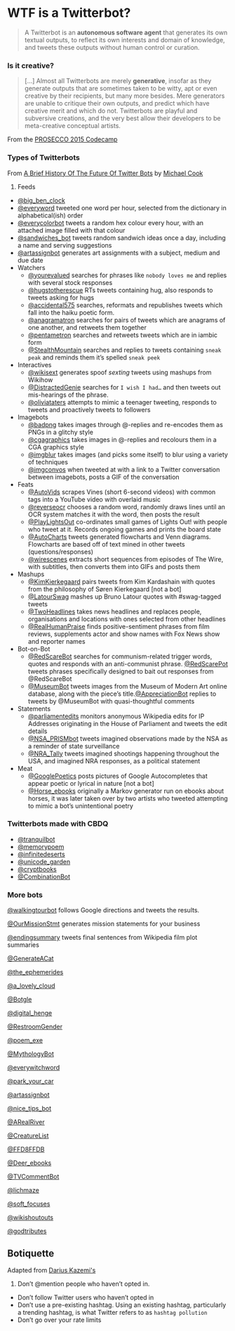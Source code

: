 # WTF is a Twitterbot?

> A Twitterbot is an **autonomous software agent** that generates its own textual outputs, to reflect its own interests and domain of knowledge, and tweets these outputs without human control or curation. 

### Is it creative?

> [...] Almost all Twitterbots are merely **generative**, insofar as they generate outputs that are sometimes taken to be witty, apt or even creative by their recipients, but many more besides. Mere generators are unable to critique their own outputs, and predict which have creative merit and which do not. Twitterbots are playful and subversive creations, and the very best allow their developers to be meta-creative conceptual artists. 

From the [PROSECCO 2015 Codecamp](http://codecampcc.dei.uc.pt/callforparticipation.html)

### Types of Twitterbots

From [A Brief History Of The Future Of Twitter Bots](http://www.gamesbyangelina.org/talks/codecamp.pdf) by [Michael Cook](https://twitter.com/@mtrc)

1. Feeds
  * [@big_ben_clock](https://twitter.com/big_ben_clock)
  * [@everyword](https://twitter.com/everyword) tweeted one word per hour, selected from the dictionary in alphabetical(ish) order
  * [@everycolorbot](https://twitter.com/everycolorbot) tweets a random hex colour every hour, with an attached image filled with that colour
  * [@sandwiches_bot](https://twitter.com/sandwiches_bot) tweets random sandwich ideas once a day, including a name and serving suggestions
  * [@artassignbot](https://twitter.com/artassignbot) generates art assignments with a subject, medium and due date
* Watchers
  * [@yourevalued](https://twitter.com/@yourevalued) searches for phrases like `nobody loves me` and replies with several stock responses
  * [@hugstotherescue](https://twitter.com/hugstotherescue) RTs tweets containing hug, also responds to tweets asking for hugs
  * [@accidental575](https://twitter.com/accidental575) searches, reformats and republishes tweets which fall into the haiku poetic form.
  * [@anagramatron](https://twitter.com/anagramatron) searches for pairs of tweets which are anagrams of one another, and retweets them together
  * [@pentametron](https://twitter.com/pentametron) searches and retweets tweets which are in iambic form
  * [@StealthMountain](https://twitter.com/StealthMountain) searches and replies to tweets containing `sneak peak` and reminds them it’s spelled `sneak peek`
* Interactives
  * [@wikisext](https://twitter.com/@wikisext) generates spoof *sexting* tweets using mashups from Wikihow
  * [@DistractedGenie](https://twitter.com/@DistractedGenie) searches for `I wish I had…` and then tweets out mis-hearings of the phrase.
  * [@oliviataters](https://twitter.com/oliviataters) attempts to mimic a teenager tweeting, responds to tweets and proactively tweets to followers
* Imagebots
  * [@badpng](https://twitter.com/badpng) takes images through @-replies and re-encodes them as PNGs in a glitchy style
  * [@cgagraphics](https://twitter.com/cgagraphics) takes images in @-replies and recolours them in a CGA graphics style
  * [@imgblur](https://twitter.com/@imgblur) takes images (and picks some itself) to blur using a variety of techniques
  * [@imgconvos](https://twitter.com/imgconvos) when tweeted at with a link to a Twitter conversation between imagebots, posts a GIF of the conversation 
* Feats
  * [@AutoVids](https://twitter.com/AutoVids) scrapes Vines (short 6-second videos) with common tags into a YouTube video with overlaid music
  * [@reverseocr](https://twitter.com/reverseocr) chooses a random word, randomly draws lines until an OCR system matches it with the word, then posts the result
  * [@PlayLightsOut](https://twitter.com/PlayLightsOut) co-ordinates small games of Lights Out! with people who tweet at it. Records ongoing games and prints the board state
  * [@AutoCharts](https://twitter.com/AutoCharts) tweets generated flowcharts and Venn diagrams. Flowcharts are based off of text mined in other tweets (questions/responses)
  * [@wirescenes](https://twitter.com/wirescenes) extracts short sequences from episodes of The Wire, with subtitles, then converts them into GIFs and posts them
* Mashups
  * [@KimKierkegaard](https://twitter.com/KimKierkegaard) pairs tweets from Kim Kardashain with quotes from the philosophy of Søren Kierkegaard [not a bot] 
  * [@LatourSwag](https://twitter.com/LatourSwag) mashes up Bruno Latour quotes with #swag-tagged tweets
  * [@TwoHeadlines](https://twitter.com/TwoHeadlines) takes news headlines and replaces people, organisations and locations with ones selected from other headlines
  * [@RealHumanPraise](https://twitter.com/RealHumanPraise) finds positive-sentiment phrases from film reviews, supplements actor and show names with Fox News show and reporter names
* Bot-on-Bot
  * [@RedScareBot](https://twitter.com/RedScareBot) searches for communism-related trigger words, quotes and responds with an anti-communist phrase. [@RedScarePot](https://twitter.com/RedScarePot) tweets phrases specifically designed to bait out responses from @RedScareBot
  * [@MuseumBot](https://twitter.com/MuseumBot) tweets images from the Museum of Modern Art online database, along with the piece’s title.[@AppreciationBot](https://twitter.com/AppreciationBot) replies to tweets by @MuseumBot with quasi-thoughtful comments
* Statements
  * [@parliamentedits](https://twitter.com/@parliamentedits) monitors anonymous Wikipedia edits for IP Addresses originating in the House of Parliament and tweets the edit details
  * [@NSA_PRISMbot](https://twitter.com/NSA_PRISMbot) tweets imagined observations made by the NSA as a reminder of state surveillance 
  * [@NRA_Tally](https://twitter.com/NRA_Tally) tweets imagined shootings happening throughout the USA, and imagined NRA responses, as a political statement
* Meat
  * [@GooglePoetics](https://twitter.com/GooglePoetics) posts pictures of Google Autocompletes that appear poetic or lyrical in nature [not a bot]
  * [@Horse_ebooks](https://twitter.com/Horse_ebooks) originally a Markov generator run on ebooks about horses, it was later taken over by two artists who tweeted attempting to mimic a bot’s unintentional poetry

### Twitterbots made with CBDQ

* [@tranquilbot](https://twitter.com/tranquilbot)
* [@memorypoem](https://twitter.com/memorypoem)
* [@infinitedeserts](https://twitter.com/infinitedeserts)
* [@unicode_garden](https://twitter.com/unicode_garden)
* [@cryptbooks](https://twitter.com/cryptbooks)
* [@CombinationBot](https://twitter.com/CombinationBot)

### More bots

<!--  * [@](https://twitter.com/) -->

[@walkingtourbot](https://twitter.com/@walkingtourbot) follows Google directions and tweets the results.

[@OurMissionStmt](https://twitter.com/OurMissionStmt) generates mission statements for your business

[@endingsummary](https://twitter.com/endingsummary) tweets final sentences from Wikipedia film plot summaries

[@GenerateACat](https://twitter.com/GenerateACat)

[@the_ephemerides](https://twitter.com/the_ephemerides)

[@a_lovely_cloud](https://twitter.com/a_lovely_cloud)

[@Botgle](https://twitter.com/Botgle)

[@digital_henge](https://twitter.com/digital_henge)

[@RestroomGender](https://twitter.com/RestroomGender)

[@poem_exe](https://twitter.com/poem_exe)

[@MythologyBot](https://twitter.com/MythologyBot)

[@everywitchword](https://twitter.com/everywitchword)

[@park_your_car](https://twitter.com/park_your_car)

[@artassignbot](https://twitter.com/artassignbot)

[@nice_tips_bot](https://twitter.com/nice_tips_bot)

[@ARealRiver](https://twitter.com/ARealRiver)

[@CreatureList](https://twitter.com/CreatureList)

[@FFD8FFDB](https://twitter.com/FFD8FFDB)

[@Deer_ebooks](https://twitter.com/Deer_ebooks)

[@TVCommentBot](https://twitter.com/TVCommentBot)

[@lichmaze](https://twitter.com/lichmaze)

[@soft_focuses](https://twitter.com/soft_focuses)

[@wikishoutouts](https://twitter.com/wikishoutouts)

[@godtributes](https://twitter.com/godtributes) 


## Botiquette

Adapted from [Darius Kazemi's](http://tinysubversions.com/2013/03/basic-twitter-bot-etiquette/)

1. Don’t @mention people who haven’t opted in.
* Don’t follow Twitter users who haven’t opted in
* Don’t use a pre-existing hashtag. Using an existing hashtag, particularly a trending hashtag, is what Twitter refers to as `hashtag pollution`
* Don’t go over your rate limits

<!--

# Very MISC

Twitter estimates that 1/20 of its accounts is not human (see [Bot or Not?](https://arxiv.org/abs/1602.00975))

Aesthetics: Lots of bots focus on quantity over quality (to some degree). There’s an element of serendipity to
following bots and discovering tweets. For (some) Twitterbots, the volume of tweets and scarcity of truly surprising and great tweets are aesthetics (eg: @everyword).

For *Computational Creativity* the ratio of good tweets to all tweets is more important. We call this ratio the
*curation coefficient*

> Most bots play dice

-->